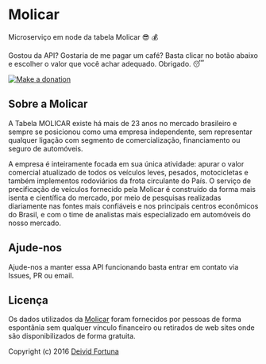 # Molicar
Microserviço em node da tabela Molicar :sunglasses: :moneybag:

Gostou da API? Gostaria de me pagar um café? Basta clicar no botão abaixo e escolher o valor que você achar adequado. Obrigado. :sleeping:

[![Make a donation](https://www.paypalobjects.com/pt_BR/BR/i/btn/btn_donateCC_LG.gif)](https://www.paypal.com/cgi-bin/webscr?cmd=_s-xclick&hosted_button_id=QUPMYWH6XAC5G)

## Sobre a Molicar
A Tabela MOLICAR existe há mais de 23 anos no mercado brasileiro e sempre se posicionou como uma empresa independente, sem representar qualquer ligação com segmento de comercialização, financiamento ou seguro de automóveis. 

A empresa é inteiramente focada em sua única atividade: apurar o valor comercial atualizado de todos os veículos leves, pesados, motocicletas e também implementos rodoviários da frota circulante do País. O serviço de precificação de veículos fornecido pela Molicar é construído da forma mais isenta e científica do mercado, por meio de pesquisas realizadas diariamente nas fontes mais confiáveis e nos principais centros econômicos do Brasil, e com o time de analistas mais especializado em automóveis do nosso mercado. 

## Ajude-nos
Ajude-nos a manter essa API funcionando basta entrar em contato via Issues, PR ou email.

## Licença
Os dados utilizados da [Molicar](http://www.molicar.com.br/) foram fornecidos por pessoas de forma espontânia sem qualquer vínculo financeiro ou retirados de web sites onde são disponibilizados de forma gratuita.

Copyright (c) 2016 [Deivid Fortuna](https://github.com/deividfortuna/molicar/blob/master/LICENSE)
